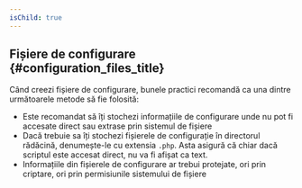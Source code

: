 ```yaml
---
isChild: true
---
```


## Fișiere de configurare {#configuration_files_title}

Când creezi fișiere de configurare, bunele practici recomandă ca una dintre
următoarele metode să fie folosită:

- Este recomandat să îți stochezi informațiile de configurare unde nu pot fi
accesate direct sau extrase prin sistemul de fișiere
- Dacă trebuie sa îți stochezi fișierele de configurație în directorul rădăcină,
denumește-le cu extensia `.php`. Asta asigură că chiar dacă scriptul este
accesat direct, nu va fi afișat ca text.
- Informațiile din fișierele de configurare ar trebui protejate, ori prin
criptare, ori prin permisiunile sistemului de fișiere